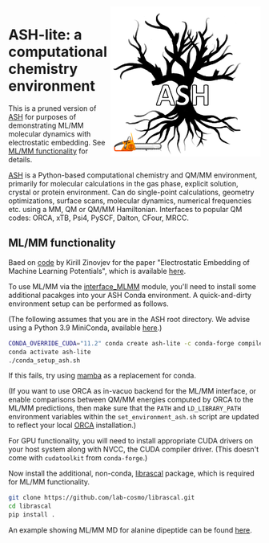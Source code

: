 <img src="ash-simple-logo-letterbig.png" alt="drawing" width="300" align="right"/>

# ASH-lite: a computational chemistry environment

This is a pruned version of [ASH](https://github.com/lohedges/ash) for purposes of demonstrating ML/MM
molecular dynamics with electrostatic embedding. See
[ML/MM functionality](#mlmm-functionality) for details.

[ASH](https://github.com/lohedges/ash) is a Python-based computational chemistry and QM/MM environment, primarily
for molecular calculations in the gas phase, explicit solution, crystal or
protein environment. Can do single-point calculations, geometry optimizations,
surface scans, molecular dynamics, numerical frequencies etc. using a MM, QM
or QM/MM Hamiltonian.  Interfaces to popular QM codes: ORCA, xTB, Psi4,
PySCF, Dalton, CFour, MRCC.

## ML/MM functionality

Baed on [code](https://github.com/emedio/embedding) by Kirill Zinovjev for the paper
"Electrostatic Embedding of Machine Learning Potentials", which is available
[here](https://chemrxiv.org/engage/chemrxiv/article-details/6317807d49042a7e1ccde60f).

To use ML/MM via the [interface_MLMM](interfaces/interface_MLMM.py) module, you'll need to install some
additional pacakges into your ASH Conda environment. A quick-and-dirty
environment setup can be performed as follows.

(The following assumes that you are in the ASH root directory. We advise
using a Python 3.9 MiniConda, available [here](https://repo.anaconda.com/miniconda/Miniconda3-py39_4.12.0-Linux-x86_64.sh).)

```sh
CONDA_OVERRIDE_CUDA="11.2" conda create ash-lite -c conda-forge compilers eigen jax jaxlib=\*=cuda\* mdtraj openmm pytorch-gpu torchani
conda activate ash-lite
./conda_setup_ash.sh
```

If this fails, try using [mamba](https://github.com/mamba-org/mamba) as a replacement for conda.

(If you want to use ORCA as in-vacuo backend for the ML/MM interface, or enable
comparisons between QM/MM energies computed by ORCA to the ML/MM predictions,
then make sure that the `PATH` and `LD_LIBRARY_PATH` environment variables within
the `set_environment_ash.sh` script are updated to reflect your local [ORCA](https://www.orcasoftware.de/tutorials_orca/) installation.)

For GPU functionality, you will need to install appropriate CUDA drivers on
your host system along with NVCC, the CUDA compiler driver. (This doesn't come
with `cudatoolkit` from `conda-forge`.)

Now install the additional, non-conda, [librascal](https://github.com/lab-cosmo/librascal) package, which is required for ML/MM functionality.

```sh
git clone https://github.com/lab-cosmo/librascal.git
cd librascal
pip install .
```

An example showing ML/MM MD for alanine dipeptide can be found
[here](examples/mlmm_examples/mlmm_md.py).

